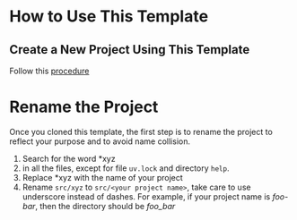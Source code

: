 # How to Use This Template

## Create a New Project Using This Template

Follow this [procedure](https://docs.github.com/en/repositories/creating-and-managing-repositories/creating-a-repository-from-a-template)

# Rename the Project

Once you cloned this template, the first step is to rename the
project to reflect your purpose and to avoid name collision.

1. Search for the word *xyz
2. in all the files, except for file `uv.lock` and directory `help`.
3. Replace *xyz with the name of your project
4. Rename `src/xyz` to `src/<your project name>`, take care to use
   underscore instead of dashes. For example, if your project name is
   *foo-bar*, then the directory should be *foo_bar*
